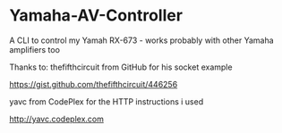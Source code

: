 Yamaha-AV-Controller
====================

A CLI to control my Yamah RX-673 - works probably with other Yamaha amplifiers too

Thanks to:
thefifthcircuit from GitHub for his socket example

https://gist.github.com/thefifthcircuit/446256

yavc from CodePlex for the HTTP instructions i used

http://yavc.codeplex.com
